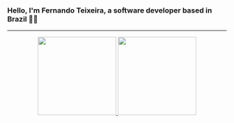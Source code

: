 ### Hello, I'm Fernando Teixeira, a software developer based in Brazil 👋🏽
<hr>
<div align="center">
  <a href="https://github.com/oteixeiras/oteixeiras">
  <img height="180em" src="https://github-readme-stats.vercel.app/api?username=oteixeiras&show_icons=true&theme=material-palenight&include_all_commits=true&count_private=true"/>
  <img height="180em" src="https://github-readme-stats.vercel.app/api/top-langs/?username=oteixeiras&layout=compact&langs_count=7&theme=material-palenight"/>
</div>
